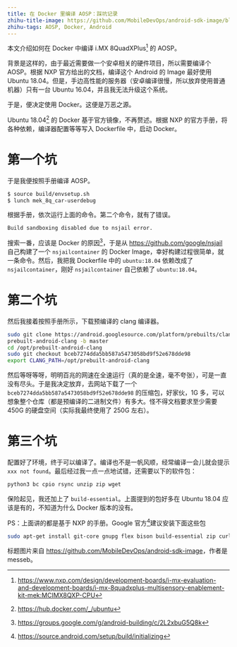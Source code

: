 ```yaml
---
title: 在 Docker 里编译 AOSP：踩坑记录
zhihu-title-image: https://github.com/MobileDevOps/android-sdk-image/blob/master/docs/images/android-sdk-image.png?raw=true
zhihu-tags: AOSP, Docker, Android
---
```


本文介绍如何在 Docker 中编译 i.MX 8QuadXPlus[^1] 的 AOSP。

背景是这样的，由于最近需要做一个安卓相关的硬件项目，所以需要编译个 AOSP。根据 NXP 官方给出的文档，编译这个 Android 的 Image 最好使用 Ubuntu 18.04。但是，手边高性能的服务器（安卓编译很慢，所以放弃使用普通机器）只有一台 Ubuntu 16.04，并且我无法升级这个系统。


于是，便决定使用 Docker。这便是万恶之源。

Ubuntu 18.04[^2] 的 Docker 基于官方镜像，不再赘述。根据 NXP 的官方手册，将各种依赖，编译器配置等等写入 Dockerfile 中，启动 Docker。

# 第一个坑
于是我便按照手册编译 AOSP。

```sh
$ source build/envsetup.sh
$ lunch mek_8q_car-userdebug
```

根据手册，依次运行上面的命令。第二个命令，就有了错误。

```sh
Build sandboxing disabled due to nsjail error.
```

搜索一番，应该是 Docker 的原因[^3]，于是从 <https://github.com/google/nsjail> 自己构建了一个 `nsjailcontainer` 的 Docker Image，幸好构建过程很简单，就一条命令。然后，我把我 Dockerfile 中的 `ubuntu:18.04` 依赖改成了 `nsjailcontainer`，刚好 `nsjailcontainer` 自己依赖了 `ubuntu:18.04`。

# 第二个坑

然后我接着按照手册所示，下载预编译的 clang 编译器。

```sh
sudo git clone https://android.googlesource.com/platform/prebuilts/clang/host/linux-x86 /opt/
prebuilt-android-clang -b master
cd /opt/prebuilt-android-clang
sudo git checkout bceb7274dda5bb587a5473058bd9f52e678dde98
export CLANG_PATH=/opt/prebuilt-android-clang
```

然后等呀等呀，明明百兆的网速在全速运行（真的是全速，毫不夸张），可是一直没有尽头。于是我决定放弃，去网站下载了一个 `bceb7274dda5bb587a5473058bd9f52e678dde98` 的压缩包，好家伙，1G 多，可以想象整个仓库（都是预编译的二进制文件）有多大。怪不得文档要求至少需要 450G 的硬盘空间（实际我最终使用了 250G 左右）。

# 第三个坑

配置好了环境，终于可以编译了。编译也不是一帆风顺，经常编译一会儿就会提示 `xxx not found`。最后经过我一点一点地试错，还需要以下的软件包：

```sh
python3 bc cpio rsync unzip zip wget
```

保险起见，我还加上了 `build-essential`。上面提到的包好多在 Ubuntu 18.04 应该是有的，不知道为什么 Docker 版本的没有。

PS：上面讲的都是基于 NXP 的手册。Google 官方[^4]建议安装下面这些包

```sh
sudo apt-get install git-core gnupg flex bison build-essential zip curl zlib1g-dev gcc-multilib g++-multilib libc6-dev-i386 libncurses5 lib32ncurses5-dev x11proto-core-dev libx11-dev lib32z1-dev libgl1-mesa-dev libxml2-utils xsltproc unzip fontconfig
```


标题图片来自 <https://github.com/MobileDevOps/android-sdk-image>，作者是 messeb。

[^1]: https://www.nxp.com/design/development-boards/i-mx-evaluation-and-development-boards/i-mx-8quadxplus-multisensory-enablement-kit-mek:MCIMX8QXP-CPU
[^2]: https://hub.docker.com/_/ubuntu
[^3]: https://groups.google.com/g/android-building/c/2L2xbuG5Q8k
[^4]: https://source.android.com/setup/build/initializing
